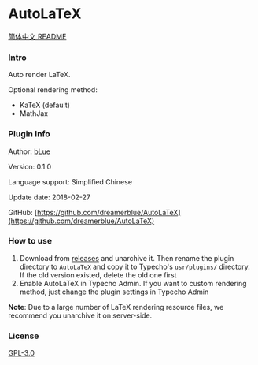 # AutoLaTeX

[简体中文 README](https://github.com/dreamerblue/AutoLaTeX/blob/master/README.md)

### Intro

Auto render LaTeX.

Optional rendering method:

- KaTeX (default)
- MathJax


### Plugin Info

Author: [bLue](https://dreamer.blue)

Version: 0.1.0

Language support: Simplified Chinese

Update date: 2018-02-27

GitHub: [https://github.com/dreamerblue/AutoLaTeX](https://github.com/dreamerblue/AutoLaTeX)

### How to use

1. Download from [releases](https://github.com/dreamerblue/AutoLaTeX/releases) and unarchive it. Then rename the plugin directory to `AutoLaTeX` and copy it to Typecho's `usr/plugins/` directory. If the old version existed, delete the old one first
2. Enable AutoLaTeX in Typecho Admin. If you want to custom rendering method, just change the plugin settings in Typecho Admin

**Note**: Due to a large number of LaTeX rendering resource files, we recommend you unarchive it on server-side.

### License

[GPL-3.0](https://github.com/dreamerblue/AutoLaTeX/blob/master/LICENSE)

